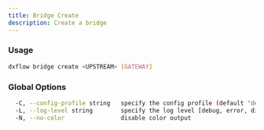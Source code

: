 ```yaml
---
title: Bridge Create 
description: Create a bridge
---
```


### Usage

```bash
dxflow bridge create <UPSTREAM> [GATEWAY]
```

### Global Options

```bash
  -C, --config-profile string   specify the config profile (default "default")
  -L, --log-level string        specify the log level [debug, error, disabled] (default "disabled")
  -N, --no-color                disable color output
```


